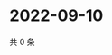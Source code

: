 # 2022-09-10

共 0 条

<!-- BEGIN WEIBO -->
<!-- 最后更新时间 Sat Sep 10 2022 22:15:24 GMT+0800 (China Standard Time) -->

<!-- END WEIBO -->
